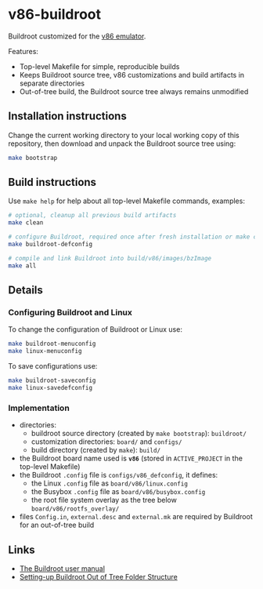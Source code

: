 # v86-buildroot
Buildroot customized for the [v86 emulator](https://github.com/copy/v86/tree/master).

Features:

* Top-level Makefile for simple, reproducible builds
* Keeps Buildroot source tree, v86 customizations and build artifacts in separate directories
* Out-of-tree build, the Buildroot source tree always remains unmodified

## Installation instructions

Change the current working directory to your local working copy of this repository, then download and unpack the Buildroot source tree using:

```bash
make bootstrap
```

## Build instructions

Use `make help` for help about all top-level Makefile commands, examples:

```bash
# optional, cleanup all previous build artifacts
make clean

# configure Buildroot, required once after fresh installation or make clean
make buildroot-defconfig

# compile and link Buildroot into build/v86/images/bzImage
make all
```

## Details

### Configuring Buildroot and Linux

To change the configuration of Buildroot or Linux use:

```bash
make buildroot-menuconfig
make linux-menuconfig
```

To save configurations use:

```bash
make buildroot-saveconfig
make linux-savedefconfig
```

### Implementation

* directories:
  * buildroot source directory (created by `make bootstrap`): `buildroot/`
  * customization directories: `board/` and `configs/`
  * build directory (created by `make`): `build/`
* the Buildroot board name used is **`v86`** (stored in `ACTIVE_PROJECT` in the top-level Makefile)
* the Buildroot `.config` file is `configs/v86_defconfig`, it defines:
  * the Linux `.config` file as `board/v86/linux.config`
  * the Busybox `.config` file as `board/v86/busybox.config`
  * the root file system overlay as the tree below `board/v86/rootfs_overlay/`
* files `Config.in`, `external.desc` and `external.mk` are required by Buildroot for an out-of-tree build

## Links

* [The Buildroot user manual](https://buildroot.org/downloads/manual/manual.html)
* [Setting-up Buildroot Out of Tree Folder Structure](https://eerdemsimsek.medium.com/setting-up-buildroot-out-of-tree-folder-structure-for-raspberry-pi-4b-fbd9765c0206)
